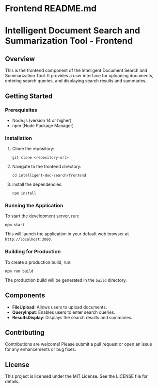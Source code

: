 # Frontend README.md

# Intelligent Document Search and Summarization Tool - Frontend

## Overview
This is the frontend component of the Intelligent Document Search and Summarization Tool. It provides a user interface for uploading documents, entering search queries, and displaying search results and summaries.

## Getting Started

### Prerequisites
- Node.js (version 14 or higher)
- npm (Node Package Manager)

### Installation
1. Clone the repository:
   ```
   git clone <repository-url>
   ```
2. Navigate to the frontend directory:
   ```
   cd intelligent-doc-search/frontend
   ```
3. Install the dependencies:
   ```
   npm install
   ```

### Running the Application
To start the development server, run:
```
npm start
```
This will launch the application in your default web browser at `http://localhost:3000`.

### Building for Production
To create a production build, run:
```
npm run build
```
The production build will be generated in the `build` directory.

## Components
- **FileUpload**: Allows users to upload documents.
- **QueryInput**: Enables users to enter search queries.
- **ResultsDisplay**: Displays the search results and summaries.

## Contributing
Contributions are welcome! Please submit a pull request or open an issue for any enhancements or bug fixes.

## License
This project is licensed under the MIT License. See the LICENSE file for details.